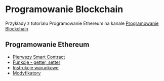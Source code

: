 # Programowanie Blockchain

Przykłady z tutorialu Programowanie Ethereum na kanale [Programowanie Blockchain](https://www.youtube.com/channel/UC4K5yIgxpPGy2laFlGu2WvQ)

## Programowanie Ethereum
* [Pierwszy Smart Contract](https://www.youtube.com/watch?v=W23biL2OyNA)
* [Funkcje - getter, setter](https://youtu.be/Aq-0txq5Lno)
* [Instrukcje warunkowe](https://youtu.be/_rardgKgkXk)
* [Modyfikatory](https://youtu.be/mUwlF2nugfM)


